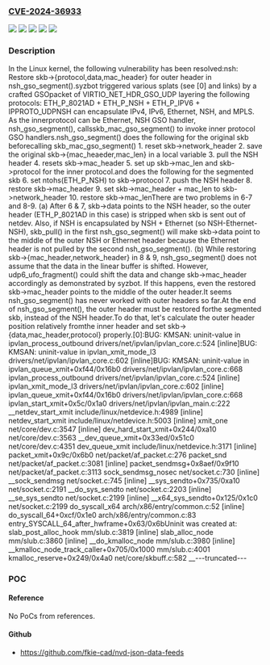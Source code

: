 ### [CVE-2024-36933](https://cve.mitre.org/cgi-bin/cvename.cgi?name=CVE-2024-36933)
![](https://img.shields.io/static/v1?label=Product&message=Linux&color=blue)
![](https://img.shields.io/static/v1?label=Version&message=&color=brightgreen)
![](https://img.shields.io/static/v1?label=Version&message=4.14%20&color=brightgreen)
![](https://img.shields.io/static/v1?label=Version&message=c411ed854584a71b0e86ac3019b60e4789d88086%20&color=brightgreen)
![](https://img.shields.io/static/v1?label=Vulnerability&message=n%2Fa&color=blue)

### Description

In the Linux kernel, the following vulnerability has been resolved:nsh: Restore skb->{protocol,data,mac_header} for outer header in nsh_gso_segment().syzbot triggered various splats (see [0] and links) by a crafted GSOpacket of VIRTIO_NET_HDR_GSO_UDP layering the following protocols:  ETH_P_8021AD + ETH_P_NSH + ETH_P_IPV6 + IPPROTO_UDPNSH can encapsulate IPv4, IPv6, Ethernet, NSH, and MPLS.  As the innerprotocol can be Ethernet, NSH GSO handler, nsh_gso_segment(), callsskb_mac_gso_segment() to invoke inner protocol GSO handlers.nsh_gso_segment() does the following for the original skb beforecalling skb_mac_gso_segment()  1. reset skb->network_header  2. save the original skb->{mac_heaeder,mac_len} in a local variable  3. pull the NSH header  4. resets skb->mac_header  5. set up skb->mac_len and skb->protocol for the inner protocol.and does the following for the segmented skb  6. set ntohs(ETH_P_NSH) to skb->protocol  7. push the NSH header  8. restore skb->mac_header  9. set skb->mac_header + mac_len to skb->network_header 10. restore skb->mac_lenThere are two problems in 6-7 and 8-9.  (a)  After 6 & 7, skb->data points to the NSH header, so the outer header  (ETH_P_8021AD in this case) is stripped when skb is sent out of netdev.  Also, if NSH is encapsulated by NSH + Ethernet (so NSH-Ethernet-NSH),  skb_pull() in the first nsh_gso_segment() will make skb->data point  to the middle of the outer NSH or Ethernet header because the Ethernet  header is not pulled by the second nsh_gso_segment().  (b)  While restoring skb->{mac_header,network_header} in 8 & 9,  nsh_gso_segment() does not assume that the data in the linear  buffer is shifted.  However, udp6_ufo_fragment() could shift the data and change  skb->mac_header accordingly as demonstrated by syzbot.  If this happens, even the restored skb->mac_header points to  the middle of the outer header.It seems nsh_gso_segment() has never worked with outer headers so far.At the end of nsh_gso_segment(), the outer header must be restored forthe segmented skb, instead of the NSH header.To do that, let's calculate the outer header position relatively fromthe inner header and set skb->{data,mac_header,protocol} properly.[0]:BUG: KMSAN: uninit-value in ipvlan_process_outbound drivers/net/ipvlan/ipvlan_core.c:524 [inline]BUG: KMSAN: uninit-value in ipvlan_xmit_mode_l3 drivers/net/ipvlan/ipvlan_core.c:602 [inline]BUG: KMSAN: uninit-value in ipvlan_queue_xmit+0xf44/0x16b0 drivers/net/ipvlan/ipvlan_core.c:668 ipvlan_process_outbound drivers/net/ipvlan/ipvlan_core.c:524 [inline] ipvlan_xmit_mode_l3 drivers/net/ipvlan/ipvlan_core.c:602 [inline] ipvlan_queue_xmit+0xf44/0x16b0 drivers/net/ipvlan/ipvlan_core.c:668 ipvlan_start_xmit+0x5c/0x1a0 drivers/net/ipvlan/ipvlan_main.c:222 __netdev_start_xmit include/linux/netdevice.h:4989 [inline] netdev_start_xmit include/linux/netdevice.h:5003 [inline] xmit_one net/core/dev.c:3547 [inline] dev_hard_start_xmit+0x244/0xa10 net/core/dev.c:3563 __dev_queue_xmit+0x33ed/0x51c0 net/core/dev.c:4351 dev_queue_xmit include/linux/netdevice.h:3171 [inline] packet_xmit+0x9c/0x6b0 net/packet/af_packet.c:276 packet_snd net/packet/af_packet.c:3081 [inline] packet_sendmsg+0x8aef/0x9f10 net/packet/af_packet.c:3113 sock_sendmsg_nosec net/socket.c:730 [inline] __sock_sendmsg net/socket.c:745 [inline] __sys_sendto+0x735/0xa10 net/socket.c:2191 __do_sys_sendto net/socket.c:2203 [inline] __se_sys_sendto net/socket.c:2199 [inline] __x64_sys_sendto+0x125/0x1c0 net/socket.c:2199 do_syscall_x64 arch/x86/entry/common.c:52 [inline] do_syscall_64+0xcf/0x1e0 arch/x86/entry/common.c:83 entry_SYSCALL_64_after_hwframe+0x63/0x6bUninit was created at: slab_post_alloc_hook mm/slub.c:3819 [inline] slab_alloc_node mm/slub.c:3860 [inline] __do_kmalloc_node mm/slub.c:3980 [inline] __kmalloc_node_track_caller+0x705/0x1000 mm/slub.c:4001 kmalloc_reserve+0x249/0x4a0 net/core/skbuff.c:582 __---truncated---

### POC

#### Reference
No PoCs from references.

#### Github
- https://github.com/fkie-cad/nvd-json-data-feeds

